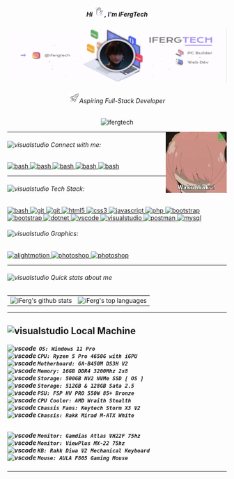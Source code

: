 <!-- Introduction -->
<h5 align="center">Hi <img src="https://raw.githubusercontent.com/ifergtech/ifergtech/main/wave-ezgif.com-effects.gif" width="24" height="24" alt="laptop gif" />, I'm iFergTech</h5>
<!-- Banner -->
<div align="center"> <img src="https://raw.githubusercontent.com/ifergtech/ifergtech/main/ifergtech-banner0169549-ezgif.com-video-to-gif-converter.gif"> </div>
<!-- Aspiring Full-Stack Developer -->
<h6 align="center"><img src="https://raw.githubusercontent.com/ifergtech/ifergtech/main/rocket-ezgif.com-effects.gif" width="24" height="24" alt="laptop gif"/>Aspiring Full-Stack Developer</h6>
<!-- Profile views -->
<p align="center"> <img src="https://komarev.com/ghpvc/?username=ifergtech&label=Profile%20views&color=AC90FE&style=flat" alt="ifergtech" /> </p>
<!-- GIF Anya Waku Waku -->
<img align="right" alt="Coding" width="140" height="140" src="https://raw.githubusercontent.com/ifergtech/ifergtech/main/waku-waku.webp">

<hr> <!-- <hr> horizontal line -->
<!------------------------------------------------------------------------------------------------------------------------------------------------>
<!-- Connect with me -->
<h6 align="left"><img src="https://cdn-icons-png.flaticon.com/128/1325/1325130.png" alt="visualstudio" width="15" height="15"> Connect with me:</h6>
<p align="left"> <!-- Start -> Connect with Me --> 
<!-- Instagram -->  
<a href="https://instagram.com/ifergtech" target="_blank" rel="noreferrer">
<img src="https://cdn.icon-icons.com/icons2/122/PNG/512/instagram_socialnetwork_20033.png" alt="bash" width="24" height="24"/> </a>
<!-- Steam --> 
<a href="https://steamcommunity.com/id/ferguzus" target="_blank" rel="noreferrer"> 
<img src="https://cdn.icon-icons.com/icons2/3880/PNG/256/steam_icon_245550.png" alt="bash" width="22" height="22"/> </a>
<!-- Discord --> 
<a href="https://discord.com/invite/vmNWrHeT" target="_blank" rel="noreferrer"> 
<img src="https://cdn.icon-icons.com/icons2/3880/PNG/256/discord_icon_245522.png" alt="bash" width="22" height="22"/> </a>
<!-- Tiktok --> 
<a href="https://www.tiktok.com/@ifergtech" target="_blank" rel="noreferrer"> 
<img src="https://cdn.icon-icons.com/icons2/2246/PNG/512/tiktok_tik_tok_logo_icon_134936.png" alt="bash" width="24" height="24"/> </a>
<!-- Gmail --> 
<a href="mailto:r99993140@gmail.com" target="_blank" rel="noreferrer"> 
<img src="https://cdn-icons-png.flaticon.com/128/732/732200.png" alt="bash" width="20" height="20"/> </a>
</p> <!-- End -> Connect with Me --> 

<hr> <!-- <hr> horizontal line -->
<!------------------------------------------------------------------------------------------------------------------------------------------------>
<!-- Languages and Tools -->
<h6 align="left"><img src="https://cdn-icons-png.flaticon.com/128/2888/2888407.png" alt="visualstudio" width="15" height="15"> Tech Stack:</h6>
<p align="left"> <!-- Start -> Languages and Tools -->
<!-- Bash -->   
<a href="https://www.gnu.org/software/bash/" target="_blank" rel="noreferrer"> 
<img src="https://cdn.icon-icons.com/icons2/2530/PNG/512/bash_button_icon_151886.png" alt="bash" width="40" height="15"/> </a>
<!-- Git -->   
<a href="https://git-scm.com/" target="_blank" rel="noreferrer"> 
<img src="https://www.vectorlogo.zone/logos/git-scm/git-scm-icon.svg" alt="git" width="20" height="20"/> </a>
<!-- Github -->     
<a href="https://github.com/" target="_blank" rel="noreferrer"> 
<img src="https://cdn.icon-icons.com/icons2/3053/PNG/512/github_macos_bigsur_icon_190140.png" alt="git" width="20" height="20"/> </a>
<!-- HTML -->    
<a href="https://www.w3.org/html/" target="_blank" rel="noreferrer"> 
<img src="https://cdn.icon-icons.com/icons2/2790/PNG/96/html_filetype_icon_177535.png" alt="html5" width="20" height="20"/> </a> 
<!-- CSS -->  
<a href="https://www.w3schools.com/css/" target="_blank" rel="noreferrer"> 
<img src="https://cdn.icon-icons.com/icons2/2790/PNG/96/css_filetype_icon_177544.png" alt="css3" width="20" height="20"/> </a>
<!-- Javascript -->  
<a href="https://developer.mozilla.org/en-US/docs/Web/JavaScript" target="_blank" rel="noreferrer"> 
<img src="https://cdn-icons-png.flaticon.com/128/136/136530.png" alt="javascript" width="20" height="20"/> </a>
<!-- PHP --> 
<a href="https://www.php.net" target="_blank" rel="noreferrer"> 
<img src="https://cdn-icons-png.flaticon.com/128/2306/2306154.png" alt="php" width="20" height="20"/> </a> 
<!-- Bootstrap --> 
<a href="https://getbootstrap.com" target="_blank" rel="noreferrer"> 
<img src="https://pluspng.com/img-png/bootstrap-logo-vector-png-bem-with-bootstrap-bootstrap-logo-1024.png" alt="bootstrap" width="20" height="20"/> </a> 
<!-- JQuery -->   
<a href="https://jquery.com/" target="_blank" rel="noreferrer"> 
<img src="https://cdn.icon-icons.com/icons2/2415/PNG/512/jquery_plain_wordmark_logo_icon_146445.png" alt="bootstrap" width="20" height="20"/> </a> 
<!-- Visual Basic --> 
<a href="https://learn.microsoft.com/en-us/dotnet/visual-basic/" target="_blank" rel="noreferrer"> 
<img src="https://www.mmdtech.com/wp-content/uploads/visual-basic-in-urdu1.png" alt="dotnet" width="25" height="18"/> </a> 
  
<!-- Alight Motion --> 
<!-- <a href="https://www.alightmotionapk.com/alight-motion-for-pc/" target="_blank" rel="noreferrer"> 
<img src="https://www.alightmotionapk.com/wp-content/uploads/2021/09/cropped-cropped-alight-motion-1.png" alt="alightmotion" width="20" height="20"/> </a> 
<a href="https://www.adobe.com/products/photoshop-lightroom.html" target="_blank" rel="noreferrer"> 
<img src="https://cdn-icons-png.flaticon.com/128/5611/5611075.png" alt="photoshop" width="20" height="20"/> </a> 
<a href="https://adobe-illustrator-draw.fileplanet.com/apk" target="_blank" rel="noreferrer"> 
<img src="https://cdn-icons-png.flaticon.com/128/5968/5968465.png" alt="photoshop" width="20" height="20"/> </a>
  -->
  
<!-- Visual Studio Code --> 
<a href="https://code.visualstudio.com/" target="_blank" rel="noreferrer"> 
<img src="https://cdn.icon-icons.com/icons2/2107/PNG/512/file_type_vscode_icon_130084.png" alt="vscode" width="20" height="20"/> </a> 
<!-- Visual Studio --> 
<a href="https://visualstudio.microsoft.com/vs/" target="_blank" rel="noreferrer"> 
<img src="https://visualstudio.microsoft.com/wp-content/uploads/2021/10/Product-Icon.svg" alt="visualstudio" width="20" height="20"/> </a> 
<!-- Postman --> 
<a href="https://postman.com" target="_blank" rel="noreferrer"> 
<img src="https://www.vectorlogo.zone/logos/getpostman/getpostman-icon.svg" alt="postman" width="20" height="20"/> </a>
<!-- MySql --> 
<a href="https://www.mysql.com/" target="_blank" rel="noreferrer"> 
<img src="https://cdn.icon-icons.com/icons2/3053/PNG/96/mysql_workbench_macos_bigsur_icon_189924.png" alt="mysql" width="22" height="22"/> </a> 
</p> <!-- End -> Languages and Tools -->

<!-- Graphics -->
<h6 align="left"><img src="https://cdn.icon-icons.com/icons2/1852/PNG/512/iconfinder-browserwindowwithstats-4417108_116626.png" alt="visualstudio" width="15" height="15"> Graphics:</h6>
<p>
  <!-- Alight Motion --> 
<a href="https://www.alightmotionapk.com/alight-motion-for-pc/" target="_blank" rel="noreferrer"> 
<img src="https://www.alightmotionapk.com/wp-content/uploads/2021/09/cropped-cropped-alight-motion-1.png" alt="alightmotion" width="20" height="20"/> </a> 
<!-- Adobe Lightroom --> 
<a href="https://www.adobe.com/products/photoshop-lightroom.html" target="_blank" rel="noreferrer"> 
<img src="https://cdn-icons-png.flaticon.com/128/5611/5611075.png" alt="photoshop" width="20" height="20"/> </a>
<!-- Adobe Draw --> 
<a href="https://adobe-illustrator-draw.fileplanet.com/apk" target="_blank" rel="noreferrer"> 
<img src="https://cdn-icons-png.flaticon.com/128/5968/5968465.png" alt="photoshop" width="20" height="20"/> </a>
</p>

<hr> <!-- <hr> horizontal line -->
<!------------------------------------------------------------------------------------------------------------------------------------------------>
<!-- Quick Stats about me -->
<h6><img src="https://cdn.icon-icons.com/icons2/883/PNG/512/5_icon-icons.com_68890.png" alt="visualstudio" width="15" height="15"> Quick stats about me</h6>
<table> 
  <tr>
    <td> <!-- iFergTech's Github Stats -->
      <img src="https://github-readme-stats.vercel.app/api?username=ifergtech&show_icons=true&title_color=AC90FE&icon_color=AC90FE&text_color=B5C0D0&bg_color=202528&count_private=true" alt="iFerg's github stats" />
    </td>
    <td> <!-- Most Used Languages -->
      <img src="https://github-readme-stats.vercel.app/api/top-langs/?username=ifergtech&show_icons=true&title_color=AC90FE&icon_color=AC90FE&text_color=B5C0D0&bg_color=202528&count_private=true&layout=compact" alt="iFerg's top languages" />
    </td>
  </tr>
</table>

<hr> <!-- <hr> horizontal line -->

<!-- Local Machine & Peripherals -->
<!-- <h6><img src="https://cdn-icons-png.flaticon.com/128/732/732225.png" alt="visualstudio" width="15" height="15"> Local Machine & Peripherals</h6> 
<div align="center"> <img src="https://raw.githubusercontent.com/ifergtech/ifergtech/main/rig.png.png"> </div> 
<hr> <!-- <hr> horizontal line -->

<!-- Commented Coded Local Machine & Peripherals Specs -->

<!------------------------------------------------------------------------------------------------------------------------------------------------>
<!-- Local Machine & Peripherals -->
## <img src="https://cdn-icons-png.flaticon.com/128/6126/6126663.png" alt="visualstudio" width="20" height="20"> Local Machine
<h5>
  
<img src="https://cdn-icons-png.flaticon.com/128/732/732225.png" alt="vscode" width="15" height="15"/>&nbsp;<!-- 20 --> 
`
 OS: Windows 11 Pro
`  
<img src="https://cdn-icons-png.flaticon.com/128/10890/10890189.png" alt="vscode" width="20" height="20"/> <!-- Procesor: -->  <!--  -->
`
  CPU: Ryzen 5 Pro 4650G with iGPU
`  
<img src="https://icon-icons.com/icons2/476/PNG/256/motherboard_46935.png" alt="vscode" width="20" height="20"/>  <!-- MOBO: -->
`
  Motherboard: GA-B450M DS3H V2
`  
<img src="https://cdn-icons-png.flaticon.com/128/8651/8651153.png" alt="vscode" width="20" height="20"/>  <!-- RAM: -->
`
  Memory: 16GB DDR4 3200Mhz 2x8
`  
<img src="https://cdn-icons-png.flaticon.com/128/9111/9111352.png" alt="vscode" width="20" height="20"/>  <!-- NVME SSD: -->
`
  Storage: 500GB NV2 NVMe SSD [ OS ]
`  
<img src="https://cdn-icons-png.flaticon.com/128/4854/4854407.png" alt="vscode" width="20" height="20"/>  <!-- SSD: -->
`
  Storage: 512GB & 128GB Sata 2.5
`  
<img src="https://cdn-icons-png.flaticon.com/128/7005/7005117.png" alt="vscode" width="20" height="20"/>   <!-- PSU: -->
`
   PSU: FSP HV PRO 550W 85+ Bronze
`
<br>
<img src="https://cdn-icons-png.flaticon.com/128/5105/5105481.png" alt="vscode" width="20" height="20"/>  <!-- Cooler: -->
`
   CPU Cooler: AMD Wraith Stealth
`
<br>
<img src="https://cdn-icons-png.flaticon.com/128/15457/15457549.png" alt="vscode" width="20" height="20"/>   <!-- FANS: -->
`
   Chassis Fans: Keytech Storm X3 V2 
`
<br>
<img src="https://cdn-icons-png.flaticon.com/128/7910/7910255.png" alt="vscode" width="20" height="20"/>   <!-- CASE: -->
`
   Chassis: Rakk Mirad M-ATX White 
`

## 
<h5>
  
<img src="https://cdn-icons-png.flaticon.com/128/9346/9346075.png" alt="vscode" width="20" height="20"/>   <!-- Primary Monitor: -->
`
   Monitor: Gamdias Atlas VH22F 75hz
`  
<img src="https://cdn-icons-png.flaticon.com/128/11152/11152802.png" alt="vscode" width="20" height="20"/>  <!-- Secondary Monitor: -->
`
   Monitor: ViewPlus MX-22 75hz
`  
<img src="https://cdn-icons-png.flaticon.com/128/8852/8852332.png" alt="vscode" width="20" height="20"/>  <!-- Keyboard -->
`
   KB: Rakk Diwa V2 Mechanical Keyboard
`  
<img src="https://cdn-icons-png.flaticon.com/128/3355/3355049.png" alt="vscode" width="20" height="20"/>  <!-- Mouse: -->
`
   Mouse: AULA F805 Gaming Mouse
`  

</h5>

<hr>


